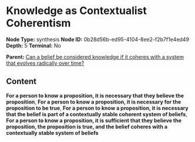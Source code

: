 # Knowledge as Contextualist Coherentism

**Node Type:** synthesis
**Node ID:** 0b28d56b-ed95-4104-8ee2-f2b7f1e4ed49
**Depth:** 5
**Terminal:** No

**Parent:** [Can a belief be considered knowledge if it coheres with a system that evolves radically over time?](can-a-belief-be-considered-knowledge-if-it-coheres-with-a-system-that-evolves-radically-over-time-antithesis-c70a19f1-6ca5-4724-9968-5424a6e0ad66.md)

## Content

**For a person to know a proposition, it is necessary that they believe the proposition**, **For a person to know a proposition, it is necessary for the proposition to be true**, **For a person to know a proposition, it is necessary that the belief is part of a contextually stable coherent system of beliefs**, **For a person to know a proposition, it is sufficient that they believe the proposition, the proposition is true, and the belief coheres with a contextually stable system of beliefs**
